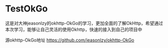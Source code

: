 # TestOkGo
这是对大神jeasonlzy的okhttp-OkGo的学习，更加全面的了解OkHttp，希望通过本次学习，能够让自己灵活的使用Okhttp，快速的接入到自己的项目中
 
 
 源okhttp-OkGo地址 https://github.com/jeasonlzy/okhttp-OkGo
